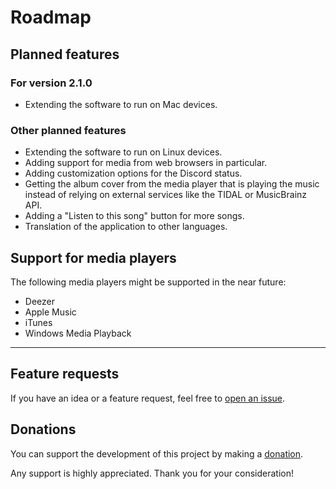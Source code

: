 # Roadmap

## Planned features

### For version 2.1.0

- Extending the software to run on Mac devices.

### Other planned features

- Extending the software to run on Linux devices.
- Adding support for media from web browsers in particular.
- Adding customization options for the Discord status.
- Getting the album cover from the media player that is playing the music
  instead of relying on external services like the TIDAL or MusicBrainz API.
- Adding a "Listen to this song" button for more songs.
- Translation of the application to other languages.

## Support for media players

The following media players might be supported in the near future:

- Deezer
- Apple Music
- iTunes
- Windows Media Playback

---

## Feature requests

If you have an idea or a feature request,
feel free to [open an issue](
  https://github.com/ungive/discord-music-presence/issues).

## Donations

You can support the development of this project
by making a [donation](./FUNDING.md).

Any support is highly appreciated.
Thank you for your consideration!
